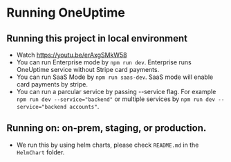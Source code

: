 # Running OneUptime

## Running this project in local environment

-   Watch https://youtu.be/erAxgSMkW58
-   You can run Enterprise mode by `npm run dev`. Enterprise runs OneUptime service without Stripe card payments.
-   You can run SaaS Mode by `npm run saas-dev`. SaaS mode will enable card payments by stripe.
-   You can run a parcular service by passing --service flag. For example `npm run dev --service="backend"` or multiple services by `npm run dev --service="backend accounts"`.

## Running on: on-prem, staging, or production.

-   We run this by using helm charts, please check `README.md` in the `HelmChart` folder.
